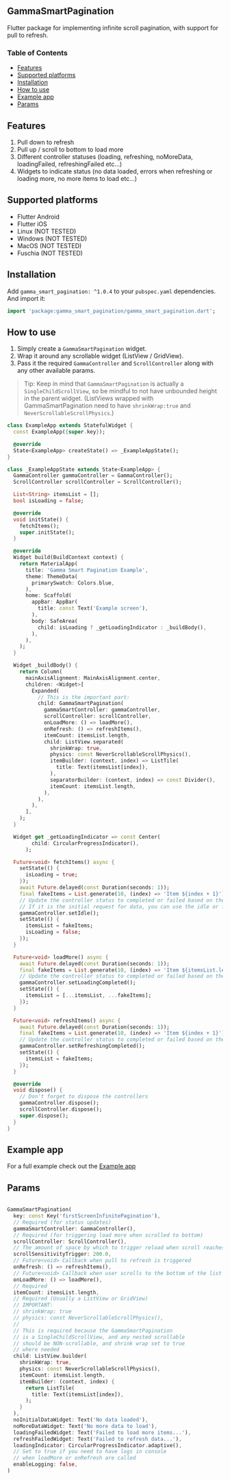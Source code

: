 ## GammaSmartPagination
Flutter package for implementing infinite scroll pagination, with support for pull to refresh.

### Table of Contents 

- [Features](#features)
- [Supported platforms](#supported-platforms)
- [Installation](#installation)
- [How to use](#how-to-use)
- [Example app](#example-app)
- [Params](#params)

## Features

1. Pull down to refresh
2. Pull up / scroll to bottom to load more
3. Different controller statuses (loading, refreshing, noMoreData, loadingFailed, refreshingFailed etc...)
4. Widgets to indicate status (no data loaded, errors when refreshing or loading more, no more items to load etc...)

## Supported platforms

* Flutter Android
* Flutter iOS
* Linux (NOT TESTED)
* Windows (NOT TESTED)
* MacOS (NOT TESTED)
* Fuschia (NOT TESTED)

## Installation

Add `gamma_smart_pagination: ^1.0.4` to your `pubspec.yaml` dependencies. And import it:

```dart
import 'package:gamma_smart_pagination/gamma_smart_pagination.dart';
```

## How to use

1. Simply create a `GammaSmartPagination` widget.
2. Wrap it around any scrollable widget (ListView / GridView).
3. Pass it the required `GammaController` and `ScrollController` along with any other available params.

> Tip: Keep in mind that `GammaSmartPagination` is actually a `SingleChildScrollView`, so be mindful to not have unbounded height in the parent widget.
(ListViews wrapped with GammaSmartPagination need to have `shrinkWrap:true` and `NeverScrollableScrollPhysics`.)

```dart
class ExampleApp extends StatefulWidget {
  const ExampleApp({super.key});

  @override
  State<ExampleApp> createState() => _ExampleAppState();
}

class _ExampleAppState extends State<ExampleApp> {
  GammaController gammaController = GammaController();
  ScrollController scrollController = ScrollController();

  List<String> itemsList = [];
  bool isLoading = false;

  @override
  void initState() {
    fetchItems();
    super.initState();
  }

  @override
  Widget build(BuildContext context) {
    return MaterialApp(
      title: 'Gamma Smart Pagination Example',
      theme: ThemeData(
        primarySwatch: Colors.blue,
      ),
      home: Scaffold(
        appBar: AppBar(
          title: const Text('Example screen'),
        ),
        body: SafeArea(
          child: isLoading ? _getLoadingIndicator : _buildBody(),
        ),
      ),
    );
  }

  Widget _buildBody() {
    return Column(
      mainAxisAlignment: MainAxisAlignment.center,
      children: <Widget>[
        Expanded(
          // This is the important part:
          child: GammaSmartPagination(
            gammaSmartController: gammaController,
            scrollController: scrollController,
            onLoadMore: () => loadMore(),
            onRefresh: () => refreshItems(),
            itemCount: itemsList.length,
            child: ListView.separated(
              shrinkWrap: true,
              physics: const NeverScrollableScrollPhysics(),
              itemBuilder: (context, index) => ListTile(
                title: Text(itemsList[index]),
              ),
              separatorBuilder: (context, index) => const Divider(),
              itemCount: itemsList.length,
            ),
          ),
        ),
      ],
    );
  }

  Widget get _getLoadingIndicator => const Center(
        child: CircularProgressIndicator(),
      );

  Future<void> fetchItems() async {
    setState(() {
      isLoading = true;
    });
    await Future.delayed(const Duration(seconds: 1));
    final fakeItems = List.generate(10, (index) => 'Item ${index + 1}');
    // Update the controller status to completed or failed based on the result
    // If it is the initial request for data, you can use the idle or failed status
    gammaController.setIdle();
    setState(() {
      itemsList = fakeItems;
      isLoading = false;
    });
  }

  Future<void> loadMore() async {
    await Future.delayed(const Duration(seconds: 1));
    final fakeItems = List.generate(10, (index) => 'Item ${itemsList.length + index + 1}');
    // Update the controller status to completed or failed based on the result
    gammaController.setLoadingCompleted();
    setState(() {
      itemsList = [...itemsList, ...fakeItems];
    });
  }

  Future<void> refreshItems() async {
    await Future.delayed(const Duration(seconds: 1));
    final fakeItems = List.generate(10, (index) => 'Item ${index + 1}');
    // Update the controller status to completed or failed based on the result
    gammaController.setRefreshingCompleted();
    setState(() {
      itemsList = fakeItems;
    });
  }

  @override
  void dispose() {
    // Don't forget to dispose the controllers
    gammaController.dispose();
    scrollController.dispose();
    super.dispose();
  }
}
```

## Example app
For a full example check out the [Example app](https://github.com/GammaTechMK/gamma_smart_pagination/tree/main/example "Example app")

## Params

```dart

GammaSmartPagination(
  key: const Key('firstScreenInfinitePagination'),
  // Required (for status updates)
  gammaSmartController: GammaController(),
  // Required (for triggering load more when scrolled to bottom)
  scrollController: ScrollController(),
  // The amount of space by which to trigger reload when scroll reaches the end of the list.
  scrollSensitivityTrigger: 200.0,
  // Future<void> Callback when pull to refresh is triggered
  onRefresh: () => refreshItems(),
  // Future<void> Callback when user scrolls to the bottom of the list
  onLoadMore: () => loadMore(),
  // Required
  itemCount: itemsList.length,
  // Required (Usually a ListView or GridView)
  // IMPORTANT:
  // shrinkWrap: true
  // physics: const NeverScrollableScrollPhysics(),
  //
  // This is required because the GammaSmartPagination
  // is a SingleChildScrollView, and any nested scrollable
  // should be NON-scrollable, and shrink wrap set to true
  // where needed
  child: ListView.builder(
    shrinkWrap: true,
    physics: const NeverScrollableScrollPhysics(),
    itemCount: itemsList.length,
    itemBuilder: (context, index) {
      return ListTile(
        title: Text(itemsList[index]),
      );
    }
  ),
  noInitialDataWidget: Text('No data loaded'),
  noMoreDataWidget: Text('No more data to load'),
  loadingFailedWidget: Text('Failed to load more items...'),
  refreshFailedWidget: Text('Failed to refresh data...'),
  loadingIndicator: CircularProgressIndicator.adaptive(),
  // Set to true if you need to have logs in console
  // when loadMore or onRefresh are called
  enableLogging: false,
)
```